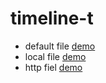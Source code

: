 # timeline-t
- default file [demo](https://junxnone.github.io/tl/)
- local file [demo](https://junxnone.github.io/tl/?json=data/food_safety.json)
- http fiel [demo](https://junxnone.github.io/tl/?json=https://gist.githubusercontent.com/junxnone/e50674c433cb7a1cb4dc0688201bcd21/raw/558e808979fd43b7f9b422fed884a282ec4fe5f9/mars_china.json)

